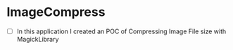 # ImageCompress
- [ ] In this application I created an POC of Compressing Image File size with MagickLibrary
